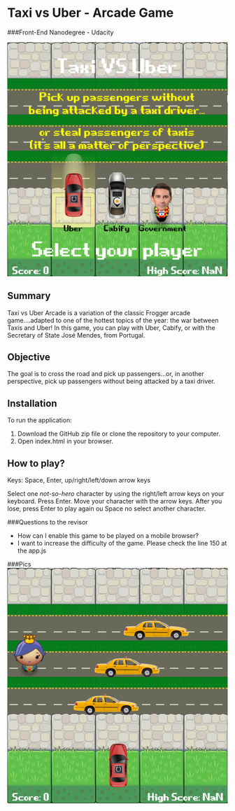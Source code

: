 # Taxi vs Uber - Arcade Game
###Front-End Nanodegree - Udacity

![game](https://github.com/inesarmadabras/TaxiVSUber_Arcade/blob/master/img0.png)

## Summary
Taxi vs Uber Arcade is a variation of the classic Frogger arcade game....adapted to one of the hottest topics of the year: the war between Taxis and Uber! In this game, you can play with Uber, Cabify, or with the Secretary of State José Mendes, from Portugal.

## Objective
The goal is to cross the road and pick up passengers...or, in another perspective, pick up passengers without being attacked by a taxi driver.

## Installation
To run the application:

1. Download the GitHub zip file or clone the repository to your computer.
2. Open index.html in your browser.

## How to play?
Keys: Space, Enter, up/right/left/down arrow keys

Select one _not-so-hero_ character by using the right/left arrow keys on your keyboard. Press Enter.
Move your character with the arrow keys.
After you lose, press Enter to play again ou Space no select another character.

###Questions to the revisor
* How can I enable this game to be played on a mobile browser?
* I want to increase the difficulty of the game. Please check the line 150 at the app.js

###Pics
![gameplay](https://github.com/inesarmadabras/TaxiVSUber_Arcade/blob/master/img1.png)
